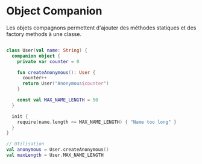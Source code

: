 # Object Companion

Les objets compagnons permettent d'ajouter des méthodes statiques et des factory methods à une classe.


```kotlin

class User(val name: String) {
  companion object {
    private var counter = 0

    fun createAnonymous(): User {
      counter++
      return User("Anonymous$counter")
    }

    const val MAX_NAME_LENGTH = 50
  }

  init {
    require(name.length <= MAX_NAME_LENGTH) { "Name too long" }
  }
}

// Utilisation
val anonymous = User.createAnonymous()
val maxLength = User.MAX_NAME_LENGTH


```
